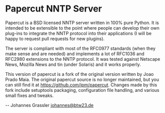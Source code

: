 # Papercut NNTP Server

Papercut is a BSD licensed NNTP server written in 100% pure Python. It is
intended to be extensible to the point where people can develop their own
plug-ins to integrate the NNTP protocol into their applications (I will be
happy to request pull requests for new plugins).

The server is compliant with most of the RFC0977 standards (when they make
sense and are needed) and implements a lot of RFC1036 and RFC2980 extensions to
the NNTP protocol. It was tested against Netscape News, Mozilla News and tin
(under Solaris) and it works properly.

This version of papercut is a fork of the original version written by Joao
Prado Maia. The original papercut source is no longer maintained, but you can
still find it at <https://github.com/jpm/papercut>. Changes made by this fork
include setuptools packaging, configuration file handling, and various small
fixes and tweaks.

-- Johannes Grassler <johannes@btw23.de>
